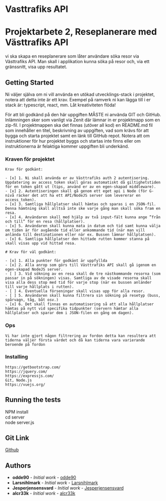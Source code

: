# Vasttrafiks API
# Projektarbete 2, Reseplanerare med Västtrafiks API

vi ska skapa en reseplanerare som låter användare söka resor via Västtrafiks API. Man skall i applikation kunna söka på resor och, via ett gränssnitt, visa upp resultatet.

## Getting Started

Ni väljer själva om ni vill använda en utökad utvecklings-stack i projektet, notera att detta inte är ett krav. Exempel på ramverk ni kan lägga till i er stack är: typescript, react, mm. Låt kreativiteten flöda!

För att bli godkänd på den här uppgiften MÅSTE ni använda GIT och GitHub. Inlämningen sker som vanligt via Zenit där lämnar in er projektmapp som en zip-fil. I projektmappen ska det finnas (utöver all kod) en README.md fil som innehåller en titel, beskrivning av uppgiften, vad som krävs för att bygga och starta projektet samt en länk till GitHub repot. Notera att om instruktioner för hur projektet byggs och startas inte finns eller om instruktionerna är felaktiga kommer uppgiften bli underkänd.


### Kraven för projektet

```
Krav för godkänt:

- [x] 1. Ni skall använda er av Västtrafiks auth 2 autentisering.
Uppdatering av access_token skall göras automatiskt då giltighetstiden för en token gått ut (tips, använd er av en egen-skapad middleware).
- [x] 2. Autentiseringen skall gå genom ett eget api i Node (för G-nivå räcker det att ha ett API/NodeJS server som levererar en access_token).
- [x] 3. Samtliga hållplatser skall hämtas och sparas i en JSON-fil. Denna hämtning skall alltså inte ske varje gång man skall söka fram en resa.
- [x] 4. Användaren skall med hjälp av två input-fält kunna ange ”från och till” för en resa (hållplatser).
- [x] 5. Användaren skall kunna mata in datum och tid samt kunna välja om tiden är för avgående tid eller ankommande tid (när man vill anlända till destinationen eller när ex. Bussen lämnar hållplatsen).
- [x] 6. Samtliga hållplatser den hittade rutten kommer stanna på skall visas upp vid hittad resa.

# Krav för väl godkänt:

- [x] 1. Alla punkter för godkänt är uppfyllda
- [x] 2. Alla anrop som görs till Västtrafiks API skall gå igenom en egen-skapad NodeJS server.
- [ ] 3. Vid sökning av en resa skall de tre nästkommande resorna (som passar in på sökningen) visas. Samtliga av de visade resorna skall visa alla dess stop med tid för varje stop (när ex bussen anländer till varje hållplats i rutten).
- [ ] 4. Eventuella förseningar skall visas upp för alla resor.
- [ ] 5. Användaren skall kunna filtrera sin sökning på resetyp (buss, spårvagn, tåg, båt osv.)
- [x] 6. Det skall finnas en automatisering så att alla hållplatser hämtas på nytt vid specifika tidpunkter (servern hämtar alla hållplatser och sparar dem i JSON-filen en gång om dagen).
```
### Ops

```
Vi har inte gjort någon filtrering av fordon detta kan resultera att tiderna väljer första värdet och då kan tiderna vara varierande beroende på fordon

```
### Installing

```
https://getbootstrap.com/
https://jquery.com/
https://expressjs.com/
Git, Node.js
https://vuejs.org/
```

## Running the tests

NPM install<br>
cd server<br>
node server.js<br>

 ## Git Link
 [Github](https://github.com/odde90/Vasttrafiks-API)

## Authors

* **odde90** - *Initial work* - [odde90](https://github.com/odde90)
* **Larsnihlmark** - *Initial work* - [Larsnihlmark](https://github.com/Larsnihlmark)
* **Jesperjensensvard** - *Initial work* - [Jesperjensensvard](https://github.com/Jesperjensensvard)
* **alcr33k** - *Initial work* - [alcr33k](https://github.com/https://github.com/alcr33k)



